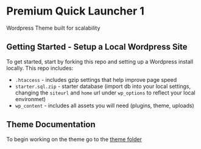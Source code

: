 # Premium Quick Launcher 1

Wordpress Theme built for scalability 

## Getting Started - Setup a Local Wordpress Site

To get started, start by forking this repo and setting up a Wordpress install locally. This repo includes:

- `.htaccess` - includes gzip settings that help improve page speed
- `starter.sql.zip` - starter database (import db into your local settings, changing the `siteurl` and `home` url under `wp_options` to reflect your local environmet)
- `wp_content` - includes all assets you will need (plugins, theme, uploads)

## Theme Documentation

To begin working on the theme go to the [theme folder](wp-content/themes/pq1/readme.md)